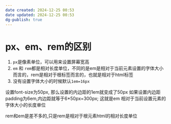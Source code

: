 ```yaml
---
date created: 2024-12-25 00:53
date updated: 2024-12-25 00:53
dg-publish: true
---
```


# px、em、rem的区别

1. `px`是像素单位，可以用来设置屏幕宽高
2. `em` 和 `rem`都是相对长度单位，不同的是em是相对于当前元素设置的字体大小而言的，rem是相对于根标签而言的，也就是相对于html标签
3. 没有设置字体大小的时候默认`1em=16px`

设置font-size为50px,
那么设置的内边距的1em就变成了50px
如果设置内边距padding为6em,内边距就等于6*50px=300px;
这就是em 相对于当前设置元素的字体大小的长度单位

rem和em是差不多的,只是rem是相对于根元素html的相对长度单位
